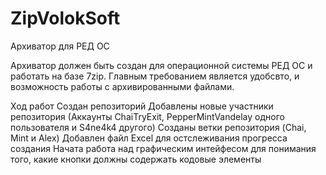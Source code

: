 # ZipVolokSoft

Архиватор для РЕД ОС

Архиватор должен быть создан для операционной системы РЕД ОС и работать на базе 7zip. Главным требованием является удобсвто, и возможность работы с архивированными файлами.

Ход работ
Создан репозиторий
Добавлены новые участники репозитория (Аккаунты ChaiTryExit, PepperMintVandelay одного пользователя и S4ne4k4 другого)
Созданы ветки репозитория (Chai, Mint и Alex)
Добавлен файл Excel для остслеживания прогресса создания
Начата работа над графическим интейфесом для понимания того, какие кнопки должны содержать кодовые элементы
